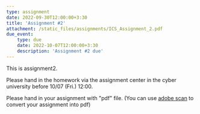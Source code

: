 ```yaml
---
type: assignment
date: 2022-09-30T12:00:00+3:30
title: 'Assignment #2'
attachment: /static_files/assignments/ICS_Assignment_2.pdf
due_event: 
    type: due
    date: 2022-10-07T12:00:00+3:30
    description: 'Assignment #2 due'
---
```

This is assignment2.

Please hand in the homework via the assignment center in the cyber university before 10/07 (Fri.) 12:00.

Please hand in your assignment with "pdf" file. (You can use [adobe scan](https://play.google.com/store/apps/details?id=com.adobe.scan.android&hl=zh_TW&gl=US) to convert your assignment into pdf)
